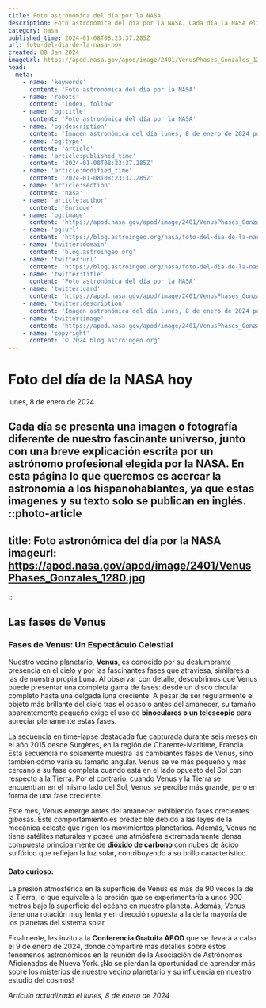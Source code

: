 ```yaml
---
title: Foto astronómica del día por la NASA
description: Foto astronómica del día por la NASA. Cada día la NASA elige una imagen de los aficionados a la astronomía para ser la foto del día.
category: nasa
published_time: 2024-01-08T08:23:37.285Z
url: foto-del-dia-de-la-nasa-hoy
created: 08 Jan 2024
imageUrl: https://apod.nasa.gov/apod/image/2401/VenusPhases_Gonzales_1280.jpg
head:
  meta:
    - name: 'keywords'
      content: 'Foto astronómica del día por la NASA'
    - name: 'robots'
      content: 'index, follow'
    - name: 'og:title'
      content: 'Foto astronómica del día por la NASA'
    - name: 'og:description'
      content: 'Imagen astronómica del día lunes, 8 de enero de 2024 por la NASA; Las fases de Venus'
    - name: 'og:type'
      content: 'article'
    - name: 'article:published_time'
      content: '2024-01-08T08:23:37.285Z'
    - name: 'article:modified_time'
      content: '2024-01-08T08:23:37.285Z'
    - name: 'article:section'
      content: 'nasa'
    - name: 'article:author'
      content: 'Enrique'
    - name: 'og:image'
      content: 'https://apod.nasa.gov/apod/image/2401/VenusPhases_Gonzales_1280.jpg'
    - name: 'og:url'
      content: 'https://blog.astroingeo.org/nasa/foto-del-dia-de-la-nasa-hoy'
    - name: 'twitter:domain'
      content: 'blog.astroingeo.org'
    - name: 'twitter:url'
      content: 'https://blog.astroingeo.org/nasa/foto-del-dia-de-la-nasa-hoy'
    - name: 'twitter:title'
      content: 'Foto astronómica del día por la NASA'
    - name: 'twitter:card'
      content: 'https://apod.nasa.gov/apod/image/2401/VenusPhases_Gonzales_1280.jpg'
    - name: 'twitter:description'
      content: 'Imagen astronómica del día lunes, 8 de enero de 2024 por la NASA; Las fases de Venus'
    - name: 'twitter:image'
      content: 'https://apod.nasa.gov/apod/image/2401/VenusPhases_Gonzales_1280.jpg'
    - name: 'copyright'
      content: '© 2024 blog.astroingeo.org'
---
```

# Foto del día de la NASA hoy
lunes, 8 de enero de 2024

Cada día se presenta una imagen o fotografía diferente de nuestro fascinante universo, junto con una breve explicación escrita por un astrónomo profesional elegida por la NASA.
En esta página lo que queremos es acercar la astronomía a los hispanohablantes, ya que estas imagenes y su texto solo se publican en inglés.
::photo-article
---
title: Foto astronómica del día por la NASA
imageurl: https://apod.nasa.gov/apod/image/2401/VenusPhases_Gonzales_1280.jpg
---
::

## Las fases de Venus

### Fases de Venus: Un Espectáculo Celestial

Nuestro vecino planetario, **Venus**, es conocido por su deslumbrante presencia en el cielo y por las fascinantes fases que atraviesa, similares a las de nuestra propia Luna. Al observar con detalle, descubrimos que Venus puede presentar una completa gama de fases: desde un disco circular completo hasta una delgada luna creciente. A pesar de ser regularmente el objeto más brillante del cielo tras el ocaso o antes del amanecer, su tamaño aparentemente pequeño exige el uso de **binoculares o un telescopio** para apreciar plenamente estas fases.

La secuencia en time-lapse destacada fue capturada durante seis meses en el año 2015 desde Surgères, en la región de Charente-Maritime, Francia. Esta secuencia no solamente muestra las cambiantes fases de Venus, sino también cómo varía su tamaño angular. Venus se ve más pequeño y más cercano a su fase completa cuando está en el lado opuesto del Sol con respecto a la Tierra. Por el contrario, cuando Venus y la Tierra se encuentran en el mismo lado del Sol, Venus se percibe más grande, pero en forma de una fase creciente.

Este mes, Venus emerge antes del amanecer exhibiendo fases crecientes gibosas. Este comportamiento es predecible debido a las leyes de la mecánica celeste que rigen los movimientos planetarios. Además, Venus no tiene satélites naturales y posee una atmósfera extremadamente densa compuesta principalmente de **dióxido de carbono** con nubes de ácido sulfúrico que reflejan la luz solar, contribuyendo a su brillo característico.

#### Dato curioso:
La presión atmosférica en la superficie de Venus es más de 90 veces la de la Tierra, lo que equivale a la presión que se experimentaría a unos 900 metros bajo la superficie del océano en nuestro planeta. Además, Venus tiene una rotación muy lenta y en dirección opuesta a la de la mayoría de los planetas del sistema solar.

Finalmente, les invito a la **Conferencia Gratuita APOD** que se llevará a cabo el 9 de enero de 2024, donde compartiré más detalles sobre estos fenómenos astronómicos en la reunión de la Asociación de Astrónomos Aficionados de Nueva York. ¡No se pierdan la oportunidad de aprender más sobre los misterios de nuestro vecino planetario y su influencia en nuestro estudio del cosmos!

_Artículo actualizado el lunes, 8 de enero de 2024_

  